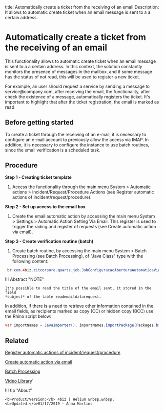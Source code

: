 title: Automatically create a ticket from the receiving of an email
Description: It allows to automatic create ticket when an email message is sent to a a certain address.

# Automatically create a ticket from the receiving of an email

This functionality allows to automatic create ticket when an email message is
sent to a a certain address. In this context, the solution constantly monitors
the presence of messages in the mailbox, and if some message has the status of
not read, this will be used to register a new ticket.

For example, an user should request a service by sending a message to
service\@company.com, after receiving the email, the functionality, after check
the existence of a message, automatically registers the ticket. It's important
to highlight that after the ticket registration, the email is marked as read.

## Before getting started

To create a ticket through the receiving of an e-mail, it is necessary to configure 
an e-mail account to previously allow the access via IMAP. In addition, it is necessary 
to configure the instance to use batch routines, since the email verification is a 
scheduled task.

## Procedure

**Step 1 - Creating ticket template**

1.  Access the functionality through the main menu System \> Automatic actions
    \> Incident/Request/Procedure Actions (see Register automatic
    actions of incident/request/procedure).

**Step 2 - Set up access to the email box**

1.  Create the email automatic action by accessing the main menu System \>
    Settings \> Automatic Action Setting Via Email. This register is used 
    to trigger the rading and register of requests (see Create automatic 
    action via email).

**Step 3 - Create verification routine (batch)**

1.  Create batch routine, by accessing the main menu System \> Batch Processing
    (see Batch Processing), of "Java Class" type with the following content:
    
```java
 br.com.4biz.citcorpore.quartz.job.JobConfiguracaoAberturaAutomaticaViaEmail
```    


!!! Abstract "NOTE"

    It's possible to read the title of the email sent, it stored in the field
    *subject* of the table reademaildatarequest.
    
In addition, if there is a need to retrieve other information contained in the email fields, 
as recipients marked as copy (CC) or hidden copy (BCC) use the Rhino script below:

```java
var importNames = JavaImporter(); importNames.importPackage(Packages.br.com.citframework.util); var print = java.lang.System.out; var readEmailDataDTO = serviceRequest.getReadEmailDataDTO(); if (readEmailDataDTO!=null){ print.println("Dados do E-mail de Origem: "); print.println("From: "); print.println(readEmailDataDTO.getMessageFrom()); print.println("To: "); print.println(readEmailDataDTO.getMessageTo()); print.println("CC (Carbon Copy): "); print.println(readEmailDataDTO.getMessageCC()); }
```

Related
-------

[Register automatic actions of incident/request/procedure](/en-us/4biz-helium/additional-features/automation-of-operation/configuration/register-automatic-actions-incident-request-procedure.html)

[Create automatic action via email](/en-us/4biz-helium/platform-administration/configuring-automatic-actions/email-create-automatic-action-via-email.html)

[Batch Processing](/en-us/4biz-helium/platform-administration/configuring-automatic-actions/batch-batch-processing.html)

<i class='fa fa-youtube-play  fa-2x' style='color:#97ce17;vertical-align: middle;'> </i> [Video Library](https://www.youtube.com/playlist?list=PLB5qK2uzf2RN9wA1DbVHEot2QD2gW8_jq)'

!!! tip "About"

    <b>Product/Version:</b> 4biz | Helium &nbsp;&nbsp;
    <b>Updated:</b>01/17/2019 – Anna Martins

[1]:/en-us/4biz-helium/processes/tickets/images/rotina-verificar-email.docx

[2]:/en-us/4biz-helium/processes/tickets/images/script-rhino-dados-email.rtf
